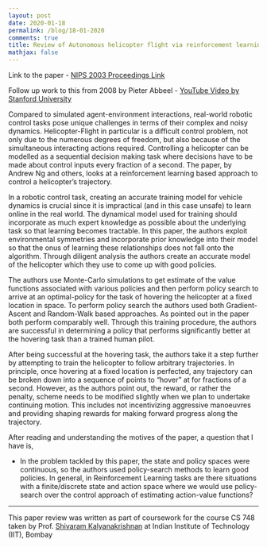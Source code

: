 ```yaml
---
layout: post
date: 2020-01-18
permalink: /blog/18-01-2020
comments: true
title: Review of Autonomous helicopter flight via reinforcement learning
mathjax: false
---
```


Link to the paper - [NIPS 2003 Proceedings Link](https://papers.nips.cc/paper/2455-autonomous-helicopter-flight-via-reinforcement-learning.pdf)

Follow up work to this from 2008 by Pieter Abbeel - [YouTube Video by Stanford University](https://youtu.be/M-QUkgk3HyE)

Compared to simulated agent-environment interactions, real-world robotic
control tasks pose unique challenges in terms of their complex and noisy dynamics. Helicopter-Flight in particular is a difficult control problem, not only
due to the numerous degrees of freedom, but also because of the simultaneous
interacting actions required. Controlling a helicopter can be modelled as a sequential decision making task where decisions have to be made about control
inputs every fraction of a second. The paper, by Andrew Ng and others, looks
at a reinforcement learning based approach to control a helicopter’s trajectory.

In a robotic control task, creating an accurate training model for vehicle
dynamics is crucial since it is impractical (and in this case unsafe) to learn online
in the real world. The dynamical model used for training should incorporate as
much expert knowledge as possible about the underlying task so that learning
becomes tractable. In this paper, the authors exploit environmental symmetries
and incorporate prior knowledge into their model so that the onus of learning
these relationships does not fall onto the algorithm. Through diligent analysis
the authors create an accurate model of the helicopter which they use to come
up with good policies.

The authors use Monte-Carlo simulations to get estimate of the value functions associated with various policies and then perform policy search to arrive
at an optimal-policy for the task of hovering the helicopter at a fixed location
in space. To perform policy search the authors used both Gradient-Ascent and
Random-Walk based approaches. As pointed out in the paper both perform
comparably well. Through this training procedure, the authors are successful
in determining a policy that performs significantly better at the hovering task
than a trained human pilot.

After being successful at the hovering task, the authors take it a step further by attempting to train the helicopter to follow arbitrary trajectories. In
principle, once hovering at a fixed location is perfected, any trajectory can be
broken down into a sequence of points to “hover” at for fractions of a second.
However, as the authors point out, the reward, or rather the penalty, scheme
needs to be modified slightly when we plan to undertake continuing motion.
This includes not incentivizing aggressive manoeuvres and providing shaping
rewards for making forward progress along the trajectory.

After reading and understanding the motives of the paper, a question that I have is,

- In the problem tackled by this paper, the state and policy spaces were
continuous, so the authors used policy-search methods to learn good policies. In general, in Reinforcement Learning tasks are there situations with
a finite/discrete state and action space where we would use policy-search
over the control approach of estimating action-value functions?

***
This paper review was written as part of coursework for the course CS 748 taken by Prof. [Shivaram Kalyanakrishnan](https://www.cse.iitb.ac.in/~shivaram/) at Indian Institute of Technology (IIT), Bombay